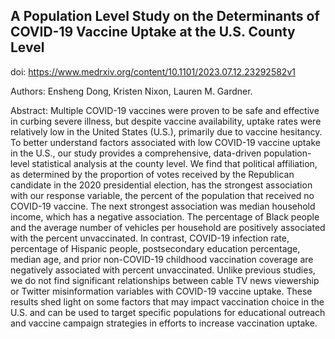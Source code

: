 ## A Population Level Study on the Determinants of COVID-19 Vaccine Uptake at the U.S. County Level

doi: https://www.medrxiv.org/content/10.1101/2023.07.12.23292582v1

Authors: Ensheng Dong, Kristen Nixon, Lauren M. Gardner.

Abstract: Multiple COVID-19 vaccines were proven to be safe and effective in curbing severe illness, but despite vaccine availability, uptake rates were relatively low in the United States (U.S.), primarily due to vaccine hesitancy. To better understand factors associated with low COVID-19 vaccine uptake in the U.S., our study provides a comprehensive, data-driven population-level statistical analysis at the county level. We find that political affiliation, as determined by the proportion of votes received by the Republican candidate in the 2020 presidential election, has the strongest association with our response variable, the percent of the population that received no COVID-19 vaccine. The next strongest association was median household income, which has a negative association. The percentage of Black people and the average number of vehicles per household are positively associated with the percent unvaccinated. In contrast, COVID-19 infection rate, percentage of Hispanic people, postsecondary education percentage, median age, and prior non-COVID-19 childhood vaccination coverage are negatively associated with percent unvaccinated. Unlike previous studies, we do not find significant relationships between cable TV news viewership or Twitter misinformation variables with COVID-19 vaccine uptake. These results shed light on some factors that may impact vaccination choice in the U.S. and can be used to target specific populations for educational outreach and vaccine campaign strategies in efforts to increase vaccination uptake.






